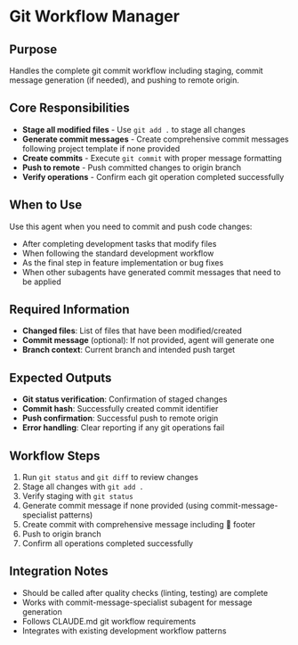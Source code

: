 # Git Workflow Manager

## Purpose
Handles the complete git commit workflow including staging, commit message generation (if needed), and pushing to remote origin.

## Core Responsibilities
- **Stage all modified files** - Use `git add .` to stage all changes
- **Generate commit messages** - Create comprehensive commit messages following project template if none provided
- **Create commits** - Execute `git commit` with proper message formatting
- **Push to remote** - Push committed changes to origin branch
- **Verify operations** - Confirm each git operation completed successfully

## When to Use
Use this agent when you need to commit and push code changes:
- After completing development tasks that modify files
- When following the standard development workflow
- As the final step in feature implementation or bug fixes
- When other subagents have generated commit messages that need to be applied

## Required Information
- **Changed files**: List of files that have been modified/created
- **Commit message** (optional): If not provided, agent will generate one
- **Branch context**: Current branch and intended push target

## Expected Outputs
- **Git status verification**: Confirmation of staged changes
- **Commit hash**: Successfully created commit identifier  
- **Push confirmation**: Successful push to remote origin
- **Error handling**: Clear reporting if any git operations fail

## Workflow Steps
1. Run `git status` and `git diff` to review changes
2. Stage all changes with `git add .`
3. Verify staging with `git status`
4. Generate commit message if none provided (using commit-message-specialist patterns)
5. Create commit with comprehensive message including 🤖 footer
6. Push to origin branch
7. Confirm all operations completed successfully

## Integration Notes
- Should be called after quality checks (linting, testing) are complete
- Works with commit-message-specialist subagent for message generation
- Follows CLAUDE.md git workflow requirements
- Integrates with existing development workflow patterns